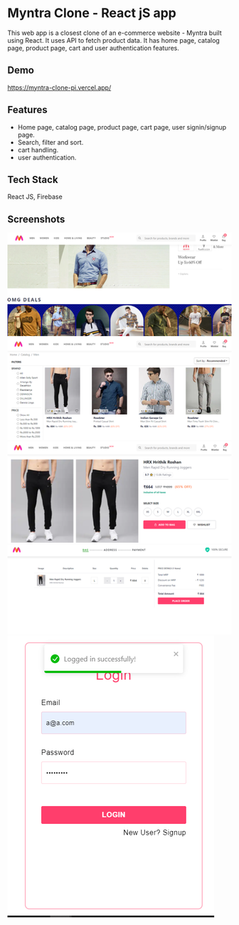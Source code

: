 # Myntra Clone - React jS app

This web app is a closest clone of an e-commerce website - Myntra built using React. It uses API to fetch product data.
It has home page, catalog page, product page, cart and user authentication features.

## Demo

https://myntra-clone-pi.vercel.app/
## Features

- Home page, catalog page, product page, cart page, user signin/signup page.
- Search, filter and sort.
- cart handling.
- user authentication.


## Tech Stack

React JS, Firebase
## Screenshots

![App Screenshot](https://github.com/Gau232/myntra-clone/blob/master/src/assets/images/sample_images/project-pic-1.png)
![App Screenshot](https://github.com/Gau232/myntra-clone/blob/master/src/assets/images/sample_images/project-pic-2.png)
![App Screenshot](https://github.com/Gau232/myntra-clone/blob/master/src/assets/images/sample_images/project-pic-3.png)
![App Screenshot](https://github.com/Gau232/myntra-clone/blob/master/src/assets/images/sample_images/project-pic-4.png)
![App Screenshot](https://github.com/Gau232/myntra-clone/blob/master/src/assets/images/sample_images/project-pic-5.png)
